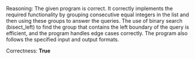 Reasoning: 
The given program is correct. It correctly implements the required functionality by grouping consecutive equal integers in the list and then using these groups to answer the queries. The use of binary search (bisect_left) to find the group that contains the left boundary of the query is efficient, and the program handles edge cases correctly. The program also follows the specified input and output formats.


Correctness: **True**